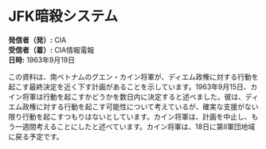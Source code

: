 # JFK暗殺システム

**発信者（発）:** CIA  
**受信者（着）:** CIA情報電報  
**日時:** 1963年9月19日  

この資料は、南ベトナムのグエン・カイン将軍が、ディエム政権に対する行動を起こす最終決定を近く下す計画があることを示しています。1963年9月15日、カイン将軍は行動を起こすかどうかを数日内に決定すると述べました。彼は、ディエム政権に対する行動を起こす可能性について考えているが、確実な支援がない限り行動を起こすつもりはないとしています。カイン将軍は、計画を中止し、もう一週間考えることにしたと述べています。カイン将軍は、18日に第II軍団地域に戻る予定です。